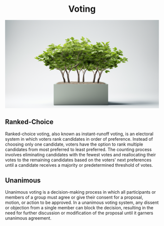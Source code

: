 <h1 align="center"> Voting </h1>

<p align="center" width="100%"><img src="../images/voting.png" /></p>

## Ranked-Choice

Ranked-choice voting, also known as instant-runoff voting, is an electoral system in which voters rank candidates in order of preference. Instead of choosing only one candidate, voters have the option to rank multiple candidates from most preferred to least preferred. The counting process involves eliminating candidates with the fewest votes and reallocating their votes to the remaining candidates based on the voters' next preferences until a candidate receives a majority or predetermined threshold of votes.

## Unanimous

Unanimous voting is a decision-making process in which all participants or members of a group must agree or give their consent for a proposal, motion, or action to be approved. In a unanimous voting system, any dissent or objection from a single member can block the decision, resulting in the need for further discussion or modification of the proposal until it garners unanimous agreement.
